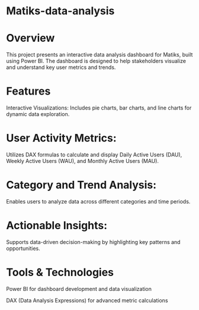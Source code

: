 # Matiks-data-analysis
# Overview
This project presents an interactive data analysis dashboard for Matiks, built using Power BI. The dashboard is designed to help stakeholders visualize and understand key user metrics and trends.

# Features
Interactive Visualizations:
Includes pie charts, bar charts, and line charts for dynamic data exploration.

# User Activity Metrics:
Utilizes DAX formulas to calculate and display Daily Active Users (DAU), Weekly Active Users (WAU), and Monthly Active Users (MAU).

# Category and Trend Analysis:
Enables users to analyze data across different categories and time periods.

# Actionable Insights:
Supports data-driven decision-making by highlighting key patterns and opportunities.

# Tools & Technologies
Power BI for dashboard development and data visualization

DAX (Data Analysis Expressions) for advanced metric calculations
